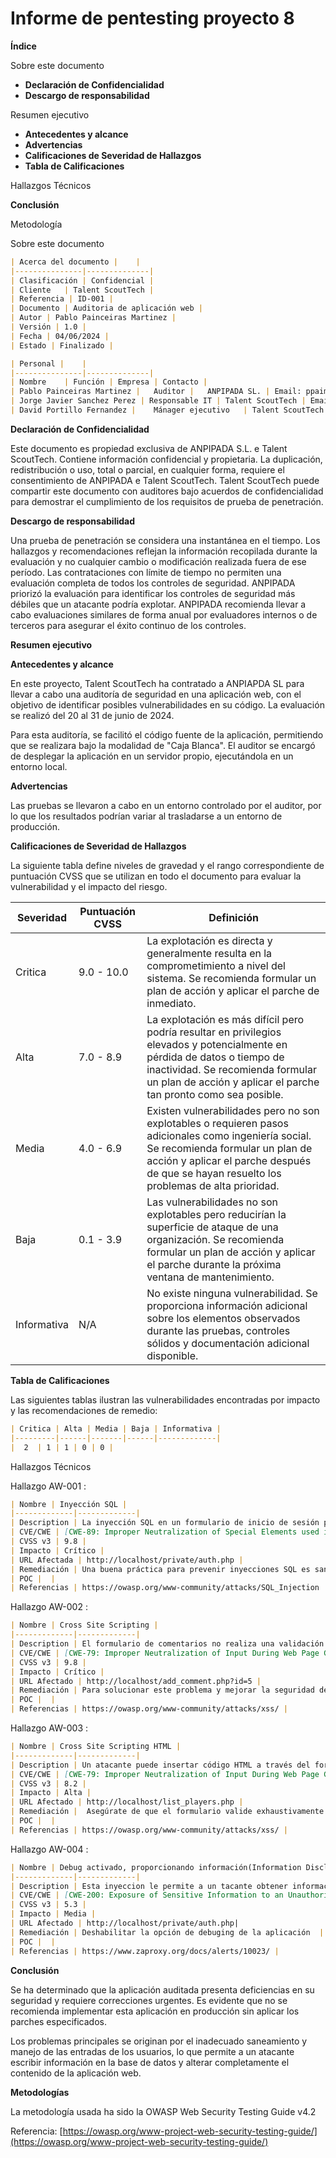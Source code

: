 # Informe de pentesting proyecto 8

**Índice**

Sobre este documento

- **Declaración de Confidencialidad**
- **Descargo de responsabilidad**

Resumen ejecutivo

- **Antecedentes y alcance**
- **Advertencias**
- **Calificaciones de Severidad de Hallazgos**
- **Tabla de Calificaciones**

Hallazgos Técnicos

**Conclusión**

Metodología

Sobre este documento

```markdown
| Acerca del documento |    |
|---------------|--------------|
| Clasificación | Confidencial |
| Cliente	| Talent ScoutTech |
| Referencia | ID-001 |
| Documento	| Auditoria de aplicación web |
| Autor	| Pablo Painceiras Martinez |
| Versión | 1.0 |
| Fecha	| 04/06/2024 |
| Estado | Finalizado |

| Personal |    |
|---------------|--------------|
| Nombre	| Función | Empresa | Contacto |
| Pablo Painceiras Martinez |	Auditor |	ANPIPADA SL. | Email: ppaimar3001@g.educaand.es |
| Jorge Javier Sanchez Perez | Responsable IT |	Talent ScoutTech | Email: JJsanpe@talenscout.es |
| David Portillo Fernandez |	Mánager ejecutivo	| Talent ScoutTech | Email: Dporfer@talentscout.es |

```

**Declaración de Confidencialidad**

Este documento es propiedad exclusiva de ANPIPADA S.L. e Talent ScoutTech. Contiene información confidencial y propietaria. La duplicación, redistribución o uso, total o parcial, en cualquier forma, requiere el consentimiento de ANPIPADA e Talent ScoutTech. Talent ScoutTech puede compartir este documento con auditores bajo acuerdos de confidencialidad para demostrar el cumplimiento de los requisitos de prueba de penetración.

**Descargo de responsabilidad**

Una prueba de penetración se considera una instantánea en el tiempo. Los hallazgos y recomendaciones reflejan la información recopilada durante la evaluación y no cualquier cambio o modificación realizada fuera de ese período. Las contrataciones con límite de tiempo no permiten una evaluación completa de todos los controles de seguridad. ANPIPADA priorizó la evaluación para identificar los controles de seguridad más débiles que un atacante podría explotar. ANPIPADA recomienda llevar a cabo evaluaciones similares de forma anual por evaluadores internos o de terceros para asegurar el éxito continuo de los controles.

**Resumen ejecutivo**

**Antecedentes y alcance**

En este proyecto, Talent ScoutTech ha contratado a ANPIAPDA SL para llevar a cabo una auditoría de seguridad en una aplicación web, con el objetivo de identificar posibles vulnerabilidades en su código. La evaluación se realizó del 20 al 31 de junio de 2024.

Para esta auditoría, se facilitó el código fuente de la aplicación, permitiendo que se realizara bajo la modalidad de "Caja Blanca". El auditor se encargó de desplegar la aplicación en un servidor propio, ejecutándola en un entorno local.

**Advertencias**

Las pruebas se llevaron a cabo en un entorno controlado por el auditor, por lo que los resultados podrían variar al trasladarse a un entorno de producción.

**Calificaciones de Severidad de Hallazgos**

La siguiente tabla define niveles de gravedad y el rango correspondiente de puntuación CVSS que se utilizan en todo el documento para evaluar la vulnerabilidad y el impacto del riesgo.

| Severidad | Puntuación CVSS | Definición |
| --- | --- | --- |
| Critica | 9.0 - 10.0 | La explotación es directa y generalmente resulta en la comprometimiento a nivel del sistema. Se recomienda formular un plan de acción y aplicar el parche de inmediato. |
| Alta | 7.0 - 8.9 | La explotación es más difícil pero podría resultar en privilegios elevados y potencialmente en pérdida de datos o tiempo de inactividad. Se recomienda formular un plan de acción y aplicar el parche tan pronto como sea posible. |
| Media | 4.0 - 6.9 | Existen vulnerabilidades pero no son explotables o requieren pasos adicionales como ingeniería social. Se recomienda formular un plan de acción y aplicar el parche después de que se hayan resuelto los problemas de alta prioridad. |
| Baja | 0.1 - 3.9 | Las vulnerabilidades no son explotables pero reducirían la superficie de ataque de una organización. Se recomienda formular un plan de acción y aplicar el parche durante la próxima ventana de mantenimiento. |
| Informativa | N/A | No existe ninguna vulnerabilidad. Se proporciona información adicional sobre los elementos observados durante las pruebas, controles sólidos y documentación adicional disponible. |

**Tabla de Calificaciones**

Las siguientes tablas ilustran las vulnerabilidades encontradas por impacto y las recomendaciones de remedio:

```markdown
| Critica | Alta | Media | Baja | Informativa |
|---------|------|-------|------|-------------|
|  2  | 1 | 1 | 0 | 0 |
```

Hallazgos Técnicos

Hallazgo AW-001 :

```markdown
| Nombre | Inyección SQL |
|-------------|-------------|
| Description | La inyección SQL en un formulario de inicio de sesión permite a un atacante autenticarse como cualquier otro usuario o manipular la base de datos mediante consultas maliciosas. |
| CVE/CWE | [CWE-89: Improper Neutralization of Special Elements used in an SQL Command ('SQL Injection')](https://cwe.mitre.org/data/definitions/89.html) |
| CVSS v3 | 9.8 |
| Impacto | Crítico |
| URL Afectada | http://localhost/private/auth.php |
| Remediación | Una buena práctica para prevenir inyecciones SQL es sanitizar la entrada del usuario mediante funciones como bindValue o prepare(). Estas técnicas ayudan a evitar que caracteres maliciosos comprometan la seguridad de la aplicación. |
| POC |  |
| Referencias | https://owasp.org/www-community/attacks/SQL_Injection |

```

Hallazgo AW-002 :

```markdown
| Nombre | Cross Site Scripting |
|-------------|-------------|
| Description | El formulario de comentarios no realiza una validación adecuada de la entrada, lo que permite a un atacante ejecutar código. Además, este código se almacena en la base de datos y se ejecutaría en cualquier navegador que abra la URL objetivo |
| CVE/CWE | [CWE-79: Improper Neutralization of Input During Web Page Generation](https://cwe.mitre.org/data/definitions/79.html) |
| CVSS v3 | 9.8 |
| Impacto | Crítico |
| URL Afectado | http://localhost/add_comment.php?id=5 |
| Remediación | Para solucionar este problema y mejorar la seguridad del sitio, es necesario implementar una sanitización adecuada en los parámetros GET antes de insertarlos en el HTML. Una forma común de hacer esto es utilizando la función **`htmlspecialchars()`** en PHP para escapar los caracteres especiales en HTML. |
| POC |  |
| Referencias | https://owasp.org/www-community/attacks/xss/ |
```

Hallazgo AW-003 :

```markdown
| Nombre | Cross Site Scripting HTML |
|-------------|-------------|
| Description | Un atacante puede insertar código HTML a través del formulario de creación de equipos, lo que le permitiría alterar la apariencia de la página. Por ejemplo, podría agregar botones que redirijan a enlaces maliciosos. |
| CVE/CWE | [CWE-79: Improper Neutralization of Input During Web Page Generation](https://cwe.mitre.org/data/definitions/79.html) |
| CVSS v3 | 8.2 |
| Impacto | Alta |
| URL Afectado | http://localhost/list_players.php |
| Remediación |  Asegúrate de que el formulario valide exhaustivamente los datos ingresados por el usuario y evite etiquetas HTML o scripts maliciosos. Al procesar la entrada del usuario, escapa los caracteres especiales para evitar que se interpreten como código HTML. |
| POC |  |
| Referencias | https://owasp.org/www-community/attacks/xss/ |
```

Hallazgo AW-004 :

```markdown
| Nombre | Debug activado, proporcionando información(Information Disclosure) |
|-------------|-------------|
| Description | Esta inyeccion le permite a un tacante obtener información sobre el funcionamiento interno de la aplicación. |
| CVE/CWE | [CWE-200: Exposure of Sensitive Information to an Unauthorized Actor](https://cwe.mitre.org/data/definitions/200.html) |
| CVSS v3 | 5.3 |
| Impacto | Media |
| URL Afectado | http://localhost/private/auth.php|
| Remediación | Deshabilitar la opción de debuging de la aplicación  |
| POC |  |
| Referencias | https://www.zaproxy.org/docs/alerts/10023/ |
```

**Conclusión**

Se ha determinado que la aplicación auditada presenta deficiencias en su seguridad y requiere correcciones urgentes. Es evidente que no se recomienda implementar esta aplicación en producción sin aplicar los parches especificados.

Los problemas principales se originan por el inadecuado saneamiento y manejo de las entradas de los usuarios, lo que permite a un atacante escribir información en la base de datos y alterar completamente el contenido de la aplicación web.

**Metodologías**

La metodología usada ha sido la OWASP Web Security Testing Guide v4.2

Referencia: [https://owasp.org/www-project-web-security-testing-guide/](https://owasp.org/www-project-web-security-testing-guide/)